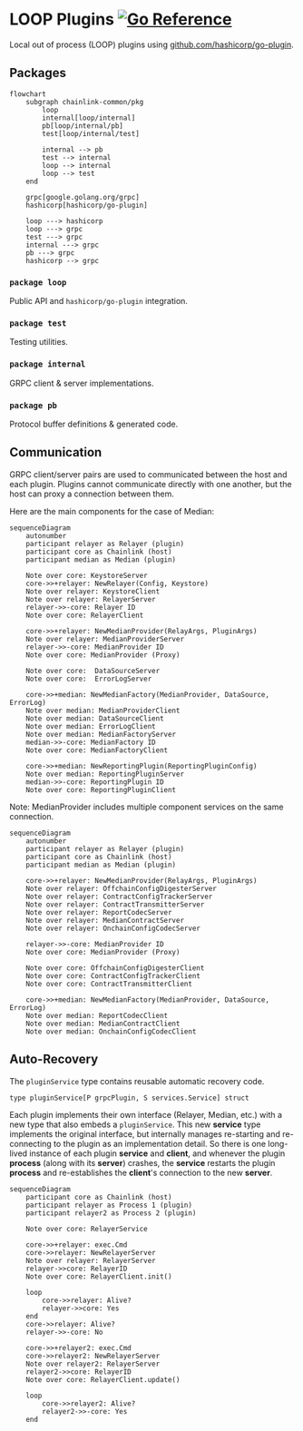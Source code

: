 # LOOP Plugins [![Go Reference](https://pkg.go.dev/badge/github.com/smartcontractkit/chainlink-common/pkg/loop.svg)](https://pkg.go.dev/github.com/smartcontractkit/chainlink-common/pkg/loop)

Local out of process (LOOP) plugins using [github.com/hashicorp/go-plugin](https://github.com/hashicorp/go-plugin).

## Packages

```mermaid
flowchart
    subgraph chainlink-common/pkg
        loop
        internal[loop/internal]
        pb[loop/internal/pb]
        test[loop/internal/test]

        internal --> pb
        test --> internal
        loop --> internal
        loop --> test
    end
    
    grpc[google.golang.org/grpc]
    hashicorp[hashicorp/go-plugin]

    loop ---> hashicorp
    loop ---> grpc
    test ---> grpc
    internal ---> grpc
    pb ---> grpc
    hashicorp --> grpc

```

### `package loop`

Public API and `hashicorp/go-plugin` integration.

### `package test`

Testing utilities.

### `package internal`

GRPC client & server implementations.

### `package pb`

Protocol buffer definitions & generated code.

## Communication

GRPC client/server pairs are used to communicated between the host and each plugin.
Plugins cannot communicate directly with one another, but the host can proxy a connection between them.

Here are the main components for the case of Median:  
```mermaid
sequenceDiagram
    autonumber
    participant relayer as Relayer (plugin)
    participant core as Chainlink (host)
    participant median as Median (plugin)

    Note over core: KeystoreServer
    core->>+relayer: NewRelayer(Config, Keystore)
    Note over relayer: KeystoreClient
    Note over relayer: RelayerServer
    relayer->>-core: Relayer ID 
    Note over core: RelayerClient

    core->>+relayer: NewMedianProvider(RelayArgs, PluginArgs)
    Note over relayer: MedianProviderServer
    relayer->>-core: MedianProvider ID
    Note over core: MedianProvider (Proxy)

    Note over core:  DataSourceServer
    Note over core:  ErrorLogServer

    core->>+median: NewMedianFactory(MedianProvider, DataSource, ErrorLog)
    Note over median: MedianProviderClient
    Note over median: DataSourceClient
    Note over median: ErrorLogClient
    Note over median: MedianFactoryServer
    median->>-core: MedianFactory ID
    Note over core: MedianFactoryClient

    core->>+median: NewReportingPlugin(ReportingPluginConfig)
    Note over median: ReportingPluginServer
    median->>-core: ReportingPlugin ID
    Note over core: ReportingPluginClient
```
Note: MedianProvider includes multiple component services on the same connection.
```mermaid
sequenceDiagram
    autonumber
    participant relayer as Relayer (plugin)
    participant core as Chainlink (host)
    participant median as Median (plugin)

    core->>+relayer: NewMedianProvider(RelayArgs, PluginArgs)
    Note over relayer: OffchainConfigDigesterServer
    Note over relayer: ContractConfigTrackerServer
    Note over relayer: ContractTransmitterServer
    Note over relayer: ReportCodecServer
    Note over relayer: MedianContractServer
    Note over relayer: OnchainConfigCodecServer
    
    relayer->>-core: MedianProvider ID
    Note over core: MedianProvider (Proxy)
    
    Note over core: OffchainConfigDigesterClient
    Note over core: ContractConfigTrackerClient
    Note over core: ContractTransmitterClient
    
    core->>+median: NewMedianFactory(MedianProvider, DataSource, ErrorLog)
    Note over median: ReportCodecClient
    Note over median: MedianContractClient
    Note over median: OnchainConfigCodecClient
```

## Auto-Recovery

The `pluginService` type contains reusable automatic recovery code.

`type pluginService[P grpcPlugin, S services.Service] struct`

Each plugin implements their own interface (Relayer, Median, etc.) with a new type that also embeds a `pluginService`.
This new **service** type implements the original interface, but internally manages re-starting and re-connecting to the plugin
as an implementation detail. So there is one long-lived instance of each plugin **service** and **client**, and whenever the plugin **process** 
(along with its **server**) crashes, the **service** restarts the plugin **process** and re-establishes the **client**'s connection to the new **server**.
```mermaid
sequenceDiagram
    participant core as Chainlink (host)
    participant relayer as Process 1 (plugin)
    participant relayer2 as Process 2 (plugin)
    
    Note over core: RelayerService
    
    core->>+relayer: exec.Cmd
    core->>relayer: NewRelayerServer
    Note over relayer: RelayerServer
    relayer->>core: RelayerID
    Note over core: RelayerClient.init()
    
    loop
        core->>relayer: Alive?
        relayer->>core: Yes
    end
    core->>relayer: Alive?
    relayer->>-core: No

    core->>+relayer2: exec.Cmd
    core->>relayer2: NewRelayerServer
    Note over relayer2: RelayerServer
    relayer2->>core: RelayerID
    Note over core: RelayerClient.update()

    loop
        core->>relayer2: Alive?
        relayer2->>-core: Yes
    end
```